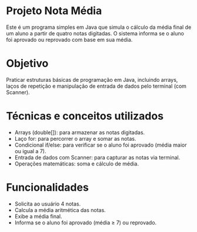 # Projeto Nota Média

Este é um programa simples em Java que simula o cálculo da média final de um aluno a partir de quatro notas digitadas. O sistema informa se o aluno foi aprovado ou reprovado com base em sua média.


# Objetivo

Praticar estruturas básicas de programação em Java, incluindo arrays, laços de repetição e manipulação de entrada de dados pelo terminal (com Scanner).


# Técnicas e conceitos utilizados

- Arrays (double[]): para armazenar as notas digitadas.
- Laço for: para percorrer o array e somar as notas.
- Condicional if/else: para verificar se o aluno foi aprovado (média maior ou igual a 7).
- Entrada de dados com Scanner: para capturar as notas via terminal.
- Operações matemáticas: soma e cálculo de média.


# Funcionalidades

- Solicita ao usuário 4 notas.
- Calcula a média aritmética das notas.
- Exibe a média final.
- Informa se o aluno foi aprovado (média ≥ 7) ou reprovado.


